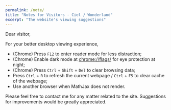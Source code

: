 ```yaml
---
permalink: /note/
title: "Notes for Visitors - Ciel / Wonderland"
excerpt: "The website's viewing suggestions"
---
```


Dear visitor,

For your better desktop viewing experience, 

- (Chrome) Press `F12` to enter reader mode for less distraction;
- (Chrome) Enable dark mode at [chrome://flags/](chrome://flags/) for eye protection at night;
- (Chrome) Press `Ctrl` + `Shift` + `Del` to clear browsing data;
- Press `Ctrl` + `R` to refresh the current webpage / `Ctrl` + `F5` to clear cache of the webpage;
- Use another browser when MathJax does not render.

Please feel free to contact me for any matter related to the site. Suggestions for improvements would be greatly appreciated.

